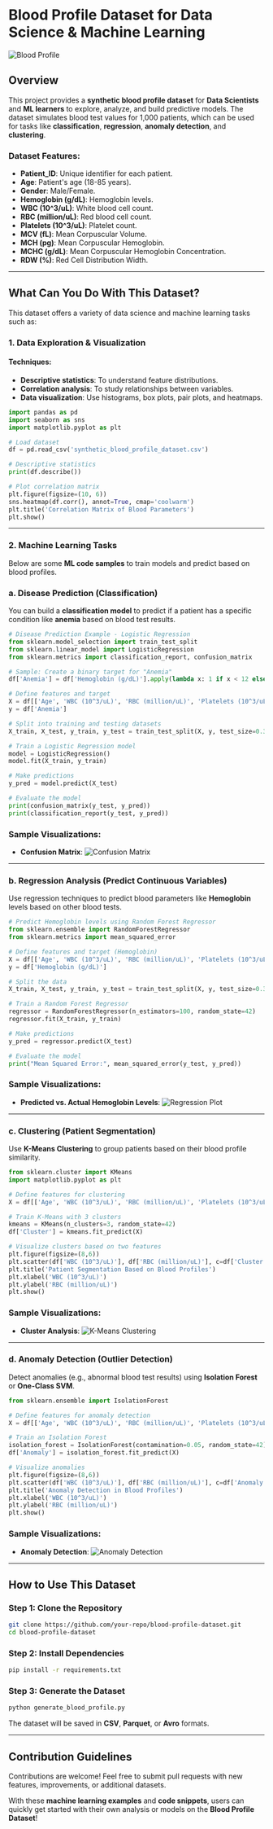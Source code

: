 # Blood Profile Dataset for Data Science & Machine Learning

![Blood Profile](https://via.placeholder.com/1200x400.png?text=Blood+Profile+Data+Visualization)

## Overview
This project provides a **synthetic blood profile dataset** for **Data Scientists** and **ML learners** to explore, analyze, and build predictive models. The dataset simulates blood test values for 1,000 patients, which can be used for tasks like **classification**, **regression**, **anomaly detection**, and **clustering**.

### Dataset Features:
- **Patient_ID**: Unique identifier for each patient.
- **Age**: Patient's age (18-85 years).
- **Gender**: Male/Female.
- **Hemoglobin (g/dL)**: Hemoglobin levels.
- **WBC (10^3/uL)**: White blood cell count.
- **RBC (million/uL)**: Red blood cell count.
- **Platelets (10^3/uL)**: Platelet count.
- **MCV (fL)**: Mean Corpuscular Volume.
- **MCH (pg)**: Mean Corpuscular Hemoglobin.
- **MCHC (g/dL)**: Mean Corpuscular Hemoglobin Concentration.
- **RDW (%)**: Red Cell Distribution Width.

---

## What Can You Do With This Dataset?

This dataset offers a variety of data science and machine learning tasks such as:

### 1. Data Exploration & Visualization

#### Techniques:
- **Descriptive statistics**: To understand feature distributions.
- **Correlation analysis**: To study relationships between variables.
- **Data visualization**: Use histograms, box plots, pair plots, and heatmaps.

```python
import pandas as pd
import seaborn as sns
import matplotlib.pyplot as plt

# Load dataset
df = pd.read_csv('synthetic_blood_profile_dataset.csv')

# Descriptive statistics
print(df.describe())

# Plot correlation matrix
plt.figure(figsize=(10, 6))
sns.heatmap(df.corr(), annot=True, cmap='coolwarm')
plt.title('Correlation Matrix of Blood Parameters')
plt.show()
```

---

### 2. Machine Learning Tasks

Below are some **ML code samples** to train models and predict based on blood profiles.

### a. Disease Prediction (Classification)

You can build a **classification model** to predict if a patient has a specific condition like **anemia** based on blood test results.

```python
# Disease Prediction Example - Logistic Regression
from sklearn.model_selection import train_test_split
from sklearn.linear_model import LogisticRegression
from sklearn.metrics import classification_report, confusion_matrix

# Sample: Create a binary target for "Anemia"
df['Anemia'] = df['Hemoglobin (g/dL)'].apply(lambda x: 1 if x < 12 else 0)

# Define features and target
X = df[['Age', 'WBC (10^3/uL)', 'RBC (million/uL)', 'Platelets (10^3/uL)', 'MCV (fL)', 'MCH (pg)', 'MCHC (g/dL)', 'RDW (%)']]
y = df['Anemia']

# Split into training and testing datasets
X_train, X_test, y_train, y_test = train_test_split(X, y, test_size=0.3, random_state=42)

# Train a Logistic Regression model
model = LogisticRegression()
model.fit(X_train, y_train)

# Make predictions
y_pred = model.predict(X_test)

# Evaluate the model
print(confusion_matrix(y_test, y_pred))
print(classification_report(y_test, y_pred))
```

### Sample Visualizations:
- **Confusion Matrix**:
  ![Confusion Matrix](https://via.placeholder.com/500x300.png?text=Confusion+Matrix+for+Anemia+Prediction)
  
---

### b. Regression Analysis (Predict Continuous Variables)

Use regression techniques to predict blood parameters like **Hemoglobin** levels based on other blood tests.

```python
# Predict Hemoglobin levels using Random Forest Regressor
from sklearn.ensemble import RandomForestRegressor
from sklearn.metrics import mean_squared_error

# Define features and target (Hemoglobin)
X = df[['Age', 'WBC (10^3/uL)', 'RBC (million/uL)', 'Platelets (10^3/uL)', 'MCV (fL)', 'MCH (pg)', 'MCHC (g/dL)', 'RDW (%)']]
y = df['Hemoglobin (g/dL)']

# Split the data
X_train, X_test, y_train, y_test = train_test_split(X, y, test_size=0.3, random_state=42)

# Train a Random Forest Regressor
regressor = RandomForestRegressor(n_estimators=100, random_state=42)
regressor.fit(X_train, y_train)

# Make predictions
y_pred = regressor.predict(X_test)

# Evaluate the model
print("Mean Squared Error:", mean_squared_error(y_test, y_pred))
```

### Sample Visualizations:
- **Predicted vs. Actual Hemoglobin Levels**:
  ![Regression Plot](https://via.placeholder.com/500x300.png?text=Predicted+vs+Actual+Hemoglobin+Levels)

---

### c. Clustering (Patient Segmentation)

Use **K-Means Clustering** to group patients based on their blood profile similarity.

```python
from sklearn.cluster import KMeans
import matplotlib.pyplot as plt

# Define features for clustering
X = df[['Age', 'WBC (10^3/uL)', 'RBC (million/uL)', 'Platelets (10^3/uL)', 'MCV (fL)', 'MCH (pg)', 'MCHC (g/dL)', 'RDW (%)']]

# Train K-Means with 3 clusters
kmeans = KMeans(n_clusters=3, random_state=42)
df['Cluster'] = kmeans.fit_predict(X)

# Visualize clusters based on two features
plt.figure(figsize=(8,6))
plt.scatter(df['WBC (10^3/uL)'], df['RBC (million/uL)'], c=df['Cluster'], cmap='viridis')
plt.title('Patient Segmentation Based on Blood Profiles')
plt.xlabel('WBC (10^3/uL)')
plt.ylabel('RBC (million/uL)')
plt.show()
```

### Sample Visualizations:
- **Cluster Analysis**:
  ![K-Means Clustering](https://via.placeholder.com/500x300.png?text=K-Means+Clustering+Visualization)

---

### d. Anomaly Detection (Outlier Detection)

Detect anomalies (e.g., abnormal blood test results) using **Isolation Forest** or **One-Class SVM**.

```python
from sklearn.ensemble import IsolationForest

# Define features for anomaly detection
X = df[['Age', 'WBC (10^3/uL)', 'RBC (million/uL)', 'Platelets (10^3/uL)', 'MCV (fL)', 'MCH (pg)', 'MCHC (g/dL)', 'RDW (%)']]

# Train an Isolation Forest
isolation_forest = IsolationForest(contamination=0.05, random_state=42)
df['Anomaly'] = isolation_forest.fit_predict(X)

# Visualize anomalies
plt.figure(figsize=(8,6))
plt.scatter(df['WBC (10^3/uL)'], df['RBC (million/uL)'], c=df['Anomaly'], cmap='coolwarm')
plt.title('Anomaly Detection in Blood Profiles')
plt.xlabel('WBC (10^3/uL)')
plt.ylabel('RBC (million/uL)')
plt.show()
```

### Sample Visualizations:
- **Anomaly Detection**:
  ![Anomaly Detection](https://via.placeholder.com/500x300.png?text=Anomaly+Detection+in+Blood+Profile)

---

## How to Use This Dataset

### Step 1: Clone the Repository
```bash
git clone https://github.com/your-repo/blood-profile-dataset.git
cd blood-profile-dataset
```

### Step 2: Install Dependencies
```bash
pip install -r requirements.txt
```

### Step 3: Generate the Dataset
```bash
python generate_blood_profile.py
```

The dataset will be saved in **CSV**, **Parquet**, or **Avro** formats.

---

## Contribution Guidelines

Contributions are welcome! Feel free to submit pull requests with new features, improvements, or additional datasets.



With these **machine learning examples** and **code snippets**, users can quickly get started with their own analysis or models on the **Blood Profile Dataset**!

